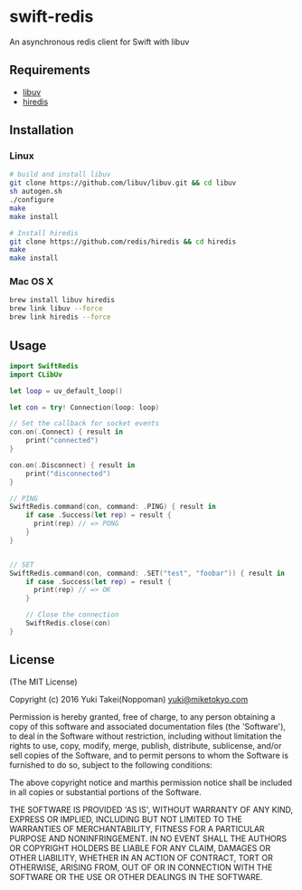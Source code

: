 # swift-redis
An asynchronous redis client for Swift with libuv


## Requirements
* [libuv](https://github.com/libuv/libuv)
* [hiredis](https://github.com/redis/hiredis)

## Installation

### Linux
```sh
# build and install libuv
git clone https://github.com/libuv/libuv.git && cd libuv
sh autogen.sh
./configure
make
make install

# Install hiredis
git clone https://github.com/redis/hiredis && cd hiredis
make
make install
```

### Mac OS X

```sh
brew install libuv hiredis
brew link libuv --force
brew link hiredis --force
```


## Usage

```swift
import SwiftRedis
import CLibUv

let loop = uv_default_loop()

let con = try! Connection(loop: loop)

// Set the callback for socket events
con.on(.Connect) { result in
    print("connected")
}

con.on(.Disconnect) { result in
    print("disconnected")
}

// PING
SwiftRedis.command(con, command: .PING) { result in
    if case .Success(let rep) = result {
      print(rep) // => PONG
    }
}


// SET
SwiftRedis.command(con, command: .SET("test", "foobar")) { result in
    if case .Success(let rep) = result {
      print(rep) // => OK
    }

    // Close the connection
    SwiftRedis.close(con)
}
```

## License

(The MIT License)

Copyright (c) 2016 Yuki Takei(Noppoman) yuki@miketokyo.com

Permission is hereby granted, free of charge, to any person obtaining a copy of this software and associated documentation files (the 'Software'), to deal in the Software without restriction, including without limitation the rights to use, copy, modify, merge, publish, distribute, sublicense, and/or sell copies of the Software, and to permit persons to whom the Software is furnished to do so, subject to the following conditions:

The above copyright notice and marthis permission notice shall be included in all copies or substantial portions of the Software.

THE SOFTWARE IS PROVIDED 'AS IS', WITHOUT WARRANTY OF ANY KIND, EXPRESS OR IMPLIED, INCLUDING BUT NOT LIMITED TO THE WARRANTIES OF MERCHANTABILITY, FITNESS FOR A PARTICULAR PURPOSE AND NONINFRINGEMENT. IN NO EVENT SHALL THE AUTHORS OR COPYRIGHT HOLDERS BE LIABLE FOR ANY CLAIM, DAMAGES OR OTHER LIABILITY, WHETHER IN AN ACTION OF CONTRACT, TORT OR OTHERWISE, ARISING FROM, OUT OF OR IN CONNECTION WITH THE SOFTWARE OR THE USE OR OTHER DEALINGS IN THE SOFTWARE.
